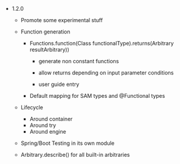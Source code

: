- 1.2.0

  - Promote some experimental stuff
  
  - Function generation

    - Functions.function(Class<F> functionalType).returns(Arbitrary<R> resultArbitrary))
    
      - generate non constant functions
      
      - allow returns depending on input parameter conditions
      
      - user guide entry
      
    - Default mapping for SAM types and @Functional types

  - Lifecycle
    - Around container
    - Around try
    - Around engine
  
  - Spring/Boot Testing in its own module

  - Arbitrary.describe() for all built-in arbitraries


